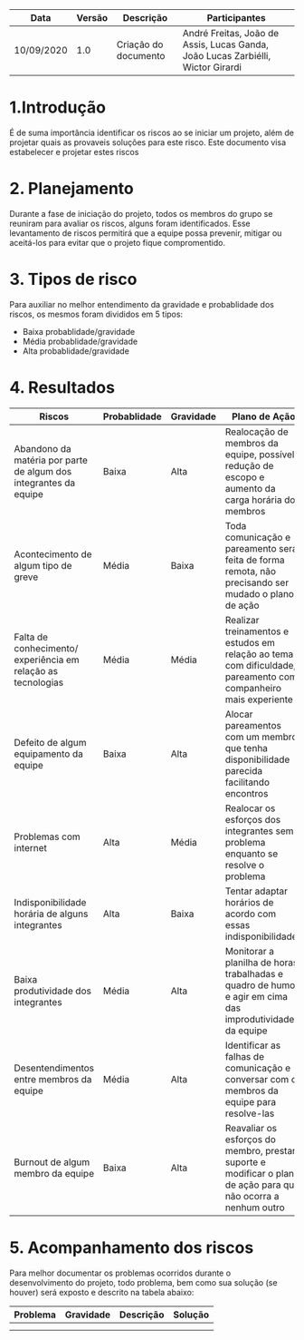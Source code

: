 | Data       | Versão | Descrição                                          | Participantes                                                                   |
| ---------- | ------ | -------------------------------------------------- | ------------------------------------------------------------------------------- |
| 10/09/2020 | 1.0    | Criação do documento | André Freitas, João de Assis, Lucas Ganda, João Lucas Zarbiélli, Wictor Girardi |
# 1.Introdução
É de suma importância identificar os riscos ao se iniciar um projeto, além de projetar quais as provaveis soluções para este risco. Este documento visa estabelecer e projetar estes riscos
# 2. Planejamento
Durante a fase de iniciação do projeto, todos os membros do grupo se reuniram para avaliar os riscos, alguns foram identificados. Esse levantamento de riscos permitirá que a equipe possa prevenir, mitigar ou aceitá-los para evitar que o projeto fique compromentido.
# 3. Tipos de risco
Para auxiliar no melhor entendimento da gravidade e probablidade dos riscos, os mesmos foram divididos em 5 tipos:
* Baixa probablidade/gravidade
* Média probablidade/gravidade
* Alta probablidade/gravidade
# 4. Resultados
Riscos| Probablidade | Gravidade |Plano de Ação|
---|---|---|----
Abandono da matéria por parte de algum dos integrantes da equipe | Baixa |Alta|Realocação de membros da equipe, possível redução de escopo e aumento da carga horária dos membros
Acontecimento de algum tipo de greve | Média |Baixa|Toda comunicação e pareamento será feita de forma remota, não precisando ser mudado o plano de ação
Falta de conhecimento/ experiência em relação as tecnologias | Média |Média|Realizar treinamentos e estudos em relação ao tema com dificuldade, pareamento com companheiro mais experiente
Defeito de algum equipamento da equipe | Baixa |Alta|Alocar pareamentos com um membro que tenha disponibilidade parecida facilitando encontros
Problemas com internet | Alta | Média | Realocar os esforços dos integrantes sem problema enquanto se resolve o problema
Indisponibilidade horária de alguns integrantes | Alta |Baixa|Tentar adaptar horários de acordo com essas indisponibilidades
Baixa produtividade dos integrantes | Média |Alta|Monitorar a planilha de horas trabalhadas e quadro de humor e agir em cima das improdutividades da equipe
Desentendimentos entre membros da equipe | Média |Alta|Identificar as falhas de comunicação e conversar com os membros da equipe para resolve-las
Burnout de algum membro da equipe|Baixa|Alta|Reavaliar os esforços do membro, prestar suporte e modificar o plano de ação para que não ocorra a nenhum outro|

# 5. Acompanhamento dos riscos

Para melhor documentar os problemas ocorridos durante o desenvolvimento do projeto, todo problema, bem como sua solução (se houver) será exposto e descrito na tabela abaixo:

| Problema | Gravidade |  Descrição   | Solução |
| -------- | --------- | --- | --------- |
|          |           |     |           |
|    |      |     |       |
